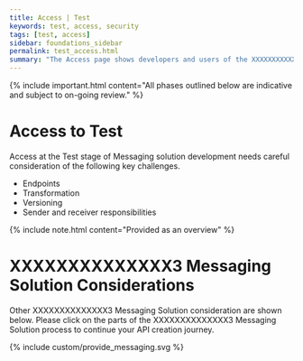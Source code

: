 ```yaml
---
title: Access | Test
keywords: test, access, security
tags: [test, access]
sidebar: foundations_sidebar
permalink: test_access.html
summary: "The Access page shows developers and users of the XXXXXXXXXXXXXX3 Messaging Solution how to access and use the XXXXXXXXXXXXXX3 Messaging Solution in the test environment"
---
```


{% include important.html content="All phases outlined below are indicative and subject to on-going review." %}

# Access to Test #

Access at the Test stage of Messaging solution development needs careful consideration of the following key challenges.

- Endpoints
- Transformation
- Versioning
- Sender and receiver responsibilities 

{% include note.html content="Provided as an overview" %}


# XXXXXXXXXXXXXX3 Messaging Solution Considerations #

Other XXXXXXXXXXXXXX3 Messaging Solution consideration are shown below. Please click on the parts of the XXXXXXXXXXXXXX3 Messaging Solution process to continue your API creation journey.

{% include custom/provide_messaging.svg %}

